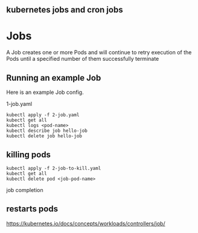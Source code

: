 ## kubernetes jobs and cron jobs


# Jobs
A Job creates one or more Pods and will continue to retry execution of the Pods until a specified number of them successfully terminate



## Running an example Job
Here is an example Job config.

1-job.yaml

```
kubectl apply -f 2-job.yaml
kubectl get all
kubectl logs <pod-name>
kubectl describe job hello-job
kubectl delete job hello-job
```

## killing pods
```
kubectl apply -f 2-job-to-kill.yaml
kubectl get all
kubectl delete pod <job-pod-name>
```

job completion


## restarts  pods


https://kubernetes.io/docs/concepts/workloads/controllers/job/
